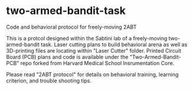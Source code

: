 # two-armed-bandit-task
Code and behavioral protocol for freely-moving 2ABT


This is a protcol designed within the Sabtini lab of a freely-moving two-armed-bandit task. 
Laser cutting plans to build behavioral arena as well as 3D-printing files are locating within "Laser Cutter" folder. 
Printed Circuit Board (PCB) plans and code is available under the "Two-Armed-Bandit-PCB" repo forked from Harvard Medical School Insrumentation Core.

Please read "2ABT protocol" for details on behavioral training, learning criterion, and trouble shooting tips.
